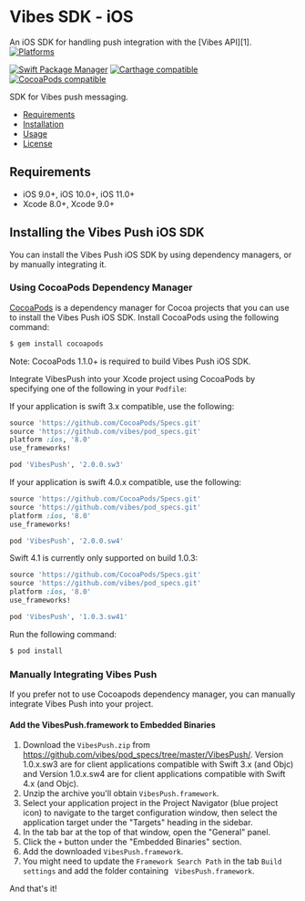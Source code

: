 # Vibes SDK - iOS

An iOS SDK for handling push integration with the [Vibes API][1].
[![Platforms](https://img.shields.io/cocoapods/p/VibesPush.svg)](https://cocoapods.org/pods/VibesPush)

[![Swift Package Manager](https://img.shields.io/badge/Swift%20Package%20Manager-compatible-brightgreen.svg)](https://github.com/apple/swift-package-manager)
[![Carthage compatible](https://img.shields.io/badge/Carthage-compatible-4BC51D.svg?style=flat)](https://github.com/Carthage/Carthage)
[![CocoaPods compatible](https://img.shields.io/cocoapods/v/VibesPush.svg)](https://cocoapods.org/pods/VibesPush)

SDK for Vibes push messaging.

- [Requirements](#requirements)
- [Installation](#installation)
- [Usage](#usage)
- [License](#license)

## Requirements

- iOS 9.0+, iOS 10.0+, iOS 11.0+
- Xcode 8.0+, Xcode 9.0+

## Installing the Vibes Push iOS SDK
You can install the Vibes Push iOS SDK by using dependency managers, or by manually integrating it.

### Using CocoaPods Dependency Manager

[CocoaPods](http://cocoapods.org) is a dependency manager for Cocoa projects that you can use to install the Vibes Push iOS SDK. Install CocoaPods using the following command:

```bash
$ gem install cocoapods
```

Note: CocoaPods 1.1.0+ is required to build Vibes Push iOS SDK.

Integrate VibesPush into your Xcode project using CocoaPods by specifying one of the following in your `Podfile`:

If your application is swift 3.x compatible, use the following:

```ruby
source 'https://github.com/CocoaPods/Specs.git'
source 'https://github.com/vibes/pod_specs.git'
platform :ios, '8.0'
use_frameworks!

pod 'VibesPush', '2.0.0.sw3'
```

If your application is swift 4.0.x compatible, use the following:

```ruby
source 'https://github.com/CocoaPods/Specs.git'
source 'https://github.com/vibes/pod_specs.git'
platform :ios, '8.0'
use_frameworks!

pod 'VibesPush', '2.0.0.sw4'
```

Swift 4.1 is currently only supported on build 1.0.3:

```ruby
source 'https://github.com/CocoaPods/Specs.git'
source 'https://github.com/vibes/pod_specs.git'
platform :ios, '8.0'
use_frameworks!

pod 'VibesPush', '1.0.3.sw41'
```

Run the following command:

```bash
$ pod install
```

### Manually Integrating Vibes Push

If you prefer not to use Cocoapods dependency manager, you can manually integrate Vibes Push into your project.

#### Add the VibesPush.framework to Embedded Binaries

1. Download the `VibesPush.zip` from https://github.com/vibes/pod_specs/tree/master/VibesPush/. Version 1.0.x.sw3 are for client applications compatible with Swift 3.x (and Objc) and Version 1.0.x.sw4 are for client applications compatible with Swift 4.x (and Objc).
2. Unzip the archive you'll obtain `VibesPush.framework`.
3. Select your application project in the Project Navigator (blue project icon) to navigate to the target configuration window, then select the application target under the "Targets" heading in the sidebar.
4. In the tab bar at the top of that window, open the "General" panel.
5. Click the `+` button under the "Embedded Binaries" section.
6. Add the downloaded `VibesPush.framework`.
7. You might need to update the `Framework Search Path` in the tab `Build settings` and add the folder containing ` VibesPush.framework`.

And that's it!
